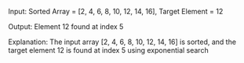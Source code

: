 Input: Sorted Array = [2, 4, 6, 8, 10, 12, 14, 16], Target Element = 12

Output: Element 12 found at index 5

Explanation: The input array [2, 4, 6, 8, 10, 12, 14, 16] is sorted, and the target element 12 is found at index 5 using exponential search
